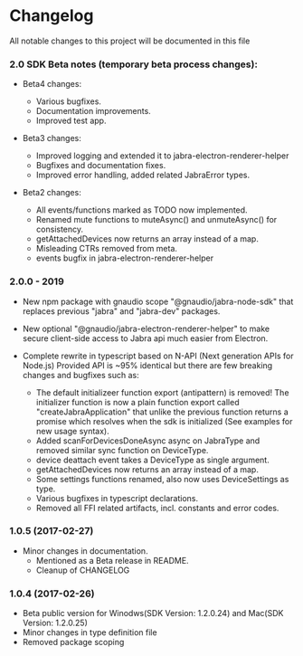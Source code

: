 # Changelog
All notable changes to this project will be documented in this file

### 2.0 SDK Beta notes (temporary beta process changes):
- Beta4 changes:
  - Various bugfixes.
  - Documentation improvements.
  - Improved test app.

- Beta3 changes:
  - Improved logging and extended it to jabra-electron-renderer-helper
  - Bugfixes and documentation fixes.
  - Improved error handling, added related JabraError types. 

- Beta2 changes:
  - All events/functions marked as TODO now implemented.
  - Renamed mute functions to muteAsync() and unmuteAsync() for consistency.
  - getAttachedDevices now returns an array instead of a map.
  - Misleading CTRs removed from meta.
  - events bugfix in jabra-electron-renderer-helper

### 2.0.0 - 2019
- New npm package with gnaudio scope "@gnaudio/jabra-node-sdk" that replaces previous "jabra" and "jabra-dev" packages.
- New optional "@gnaudio/jabra-electron-renderer-helper" to make secure client-side access to Jabra api much easier from Electron.

- Complete rewrite in typescript based on N-API (Next generation APIs for Node.js)
  Provided API is ~95% identical but there are few breaking changes and bugfixes such as:
    - The default initializeer function export (antipattern) is removed!
      The initializer function is now a plain function export called "createJabraApplication" that unlike the previous function 
      returns a promise which resolves when the sdk is initialized
      (See examples for new usage syntax).
    - Added scanForDevicesDoneAsync async on JabraType and removed similar sync function on DeviceType.
    - device deattach event takes a DeviceType as single argument.
    - getAttachedDevices now returns an array instead of a map.
    - Some settings functions renamed, also now uses DeviceSettings as type.
    - Various bugfixes in typescript declarations.
    - Removed all FFI related artifacts, incl. constants and error codes.
  

### 1.0.5 (2017-02-27)
- Minor changes in documentation. 
    - Mentioned as a Beta release in README.
    - Cleanup of CHANGELOG

### 1.0.4 (2017-02-26)
- Beta public version for Winodws(SDK Version: 1.2.0.24) and Mac(SDK Version: 1.2.0.25)
- Minor changes in type definition file
- Removed package scoping


